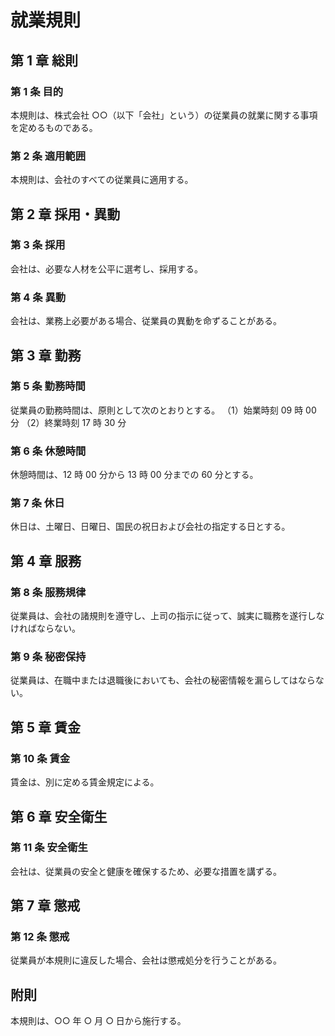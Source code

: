 # 就業規則

## 第 1 章 総則

### 第 1 条 目的

本規則は、株式会社 ○○（以下「会社」という）の従業員の就業に関する事項を定めるものである。

### 第 2 条 適用範囲

本規則は、会社のすべての従業員に適用する。

## 第 2 章 採用・異動

### 第 3 条 採用

会社は、必要な人材を公平に選考し、採用する。

### 第 4 条 異動

会社は、業務上必要がある場合、従業員の異動を命ずることがある。

## 第 3 章 勤務

### 第 5 条 勤務時間

従業員の勤務時間は、原則として次のとおりとする。
（1）始業時刻 09 時 00 分
（2）終業時刻 17 時 30 分

### 第 6 条 休憩時間

休憩時間は、12 時 00 分から 13 時 00 分までの 60 分とする。

### 第 7 条 休日

休日は、土曜日、日曜日、国民の祝日および会社の指定する日とする。

## 第 4 章 服務

### 第 8 条 服務規律

従業員は、会社の諸規則を遵守し、上司の指示に従って、誠実に職務を遂行しなければならない。

### 第 9 条 秘密保持

従業員は、在職中または退職後においても、会社の秘密情報を漏らしてはならない。

## 第 5 章 賃金

### 第 10 条 賃金

賃金は、別に定める賃金規定による。

## 第 6 章 安全衛生

### 第 11 条 安全衛生

会社は、従業員の安全と健康を確保するため、必要な措置を講ずる。

## 第 7 章 懲戒

### 第 12 条 懲戒

従業員が本規則に違反した場合、会社は懲戒処分を行うことがある。

## 附則

本規則は、○○ 年 ○ 月 ○ 日から施行する。
